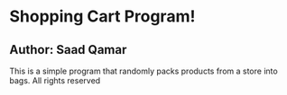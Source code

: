 # Shopping Cart Program! 
## Author: Saad Qamar
This is a simple program that randomly packs products from a store into bags.
All  rights reserved
